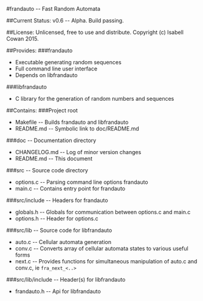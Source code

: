 #frandauto -- Fast Random Automata

##Current Status:
v0.6 -- Alpha.
Build passing.

##License:
Unlicensed, free to use and distribute.
Copyright (c) Isabell Cowan 2015.

##Provides:
###frandauto
* Executable generating random sequences
* Full command line user interface
* Depends on libfrandauto

###libfrandauto
* C library for the generation of random numbers and sequences

##Contains:
###Project root
* Makefile -- Builds frandauto and libfrandauto
* README.md -- Symbolic link to doc/README.md

###doc -- Documentation directory
* CHANGELOG.md -- Log of minor version changes
* README.md -- This document

###src -- Source code directory
* options.c -- Parsing command line options frandauto
* main.c -- Contains entry point for frandauto

###src/include -- Headers for frandauto
* globals.h -- Globals for communication between options.c and main.c
* options.h -- Header for options.c

###src/lib -- Source code for libfrandauto
* auto.c -- Cellular automata generation
* conv.c -- Converts array of cellular automata states to various useful forms
* next.c -- Provides functions for simultaneous manipulation of auto.c and conv.c, ie `fra_next_<..>`

###src/lib/include -- Header(s) for libfrandauto
* frandauto.h -- Api for libfrandauto

<!-- vim : set ts=2 sw=2 et syn=markdown : -->
